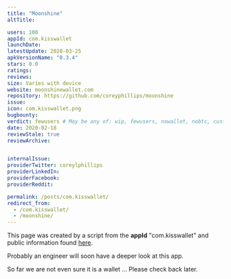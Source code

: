 ```yaml
---
title: "Moonshine"
altTitle: 

users: 100
appId: com.kisswallet
launchDate: 
latestUpdate: 2020-03-25
apkVersionName: "0.3.4"
stars: 0.0
ratings: 
reviews: 
size: Varies with device
website: moonshinewallet.com
repository: https://github.com/coreyphillips/moonshine
issue: 
icon: com.kisswallet.png
bugbounty: 
verdict: fewusers # May be any of: wip, fewusers, nowallet, nobtc, custodial, nosource, nonverifiable, verifiable, bounty, defunct
date: 2020-02-18
reviewStale: true
reviewArchive:


internalIssue: 
providerTwitter: coreylphillips
providerLinkedIn: 
providerFacebook: 
providerReddit: 

permalink: /posts/com.kisswallet/
redirect_from:
  - /com.kisswallet/
  - /moonshine/
---
```



This page was created by a script from the **appId** "com.kisswallet" and public
information found
[here](https://play.google.com/store/apps/details?id=com.kisswallet).

Probably an engineer will soon have a deeper look at this app.

So far we are not even sure it is a wallet ... Please check back later.